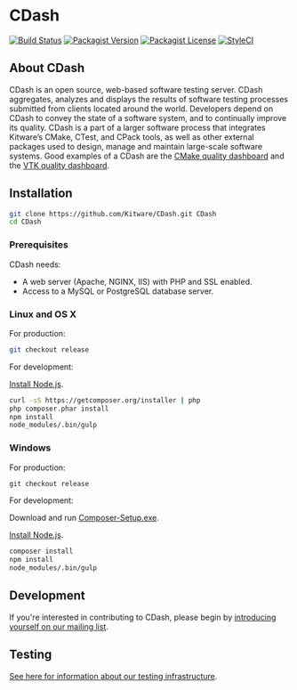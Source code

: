 # CDash

[![Build Status](https://img.shields.io/circleci/project/Kitware/CDash/master.svg?style=flat-square)](https://circleci.com/gh/Kitware/CDash)
[![Packagist Version](https://img.shields.io/packagist/v/kitware/cdash.svg?style=flat-square)](https://packagist.org/packages/kitware/cdash)
[![Packagist License](https://img.shields.io/packagist/l/kitware/cdash.svg?style=flat-square)](https://packagist.org/packages/kitware/cdash)
[![StyleCI](https://styleci.io/repos/25169249/shield)](https://styleci.io/repos/25169249)

## About CDash

CDash is an open source, web-based software testing server. CDash aggregates, analyzes and displays the results of
software testing processes submitted from clients located around the world. Developers depend on CDash to convey the
state of a software system, and to continually improve its quality. CDash is a part of a larger software process that
integrates Kitware’s CMake, CTest, and CPack tools, as well as other external packages used to design, manage and
maintain large-scale software systems. Good examples of a CDash are the
[CMake quality dashboard](https://open.cdash.org/index.php?project=CMake) and the
[VTK quality dashboard](https://open.cdash.org/index.php?project=VTK).

## Installation

```bash
git clone https://github.com/Kitware/CDash.git CDash
cd CDash
```

### Prerequisites

CDash needs:
  * A web server (Apache, NGINX, IIS) with PHP and SSL enabled.
  * Access to a MySQL or PostgreSQL database server.

### Linux and OS X

For production:
```bash
git checkout release
```

For development:

[Install Node.js](https://nodejs.org/en/download/package-manager/).
```bash
curl -sS https://getcomposer.org/installer | php
php composer.phar install
npm install
node_modules/.bin/gulp
```

### Windows

For production:
```cmd
git checkout release
```

For development:

Download and run [Composer-Setup.exe](https://getcomposer.org/Composer-Setup.exe).

[Install Node.js](https://nodejs.org/en/download).
```cmd
composer install
npm install
node_modules/.bin/gulp
```


## Development

If you're interested in contributing to CDash, please begin by [introducing yourself on our mailing list](http://public.kitware.com/mailman/listinfo/cdash).


## Testing

[See here for information about our testing infrastructure](http://public.kitware.com/Wiki/CDash:Testing).
